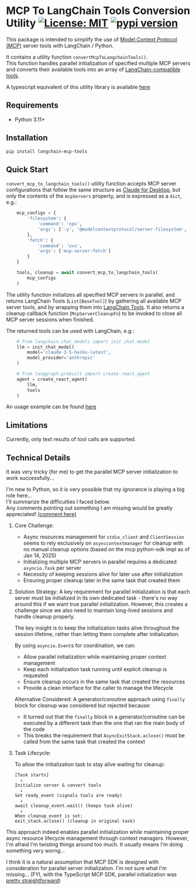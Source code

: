 # MCP To LangChain Tools Conversion Utility [![License: MIT](https://img.shields.io/badge/License-MIT-blue.svg)](https://github.com/hideya/langchain-mcp-tools-py/blob/main/LICENSE) [![pypi version](https://img.shields.io/pypi/v/langchain-mcp-tools.svg)](https://pypi.org/project/langchain-mcp-tools/)

This package is intended to simplify the use of
[Model Context Protocol (MCP)](https://modelcontextprotocol.io/)
server tools with LangChain / Python.

It contains a utility function `convertMcpToLangchainTools()`.  
This function handles parallel initialization of specified multiple MCP servers
and converts their available tools into an array of
[LangChain-compatible tools](https://js.langchain.com/docs/how_to/tool_calling/).

A typescript equivalent of this utility library is available
[here](https://www.npmjs.com/package/@h1deya/langchain-mcp-tools)

## Requirements

- Python 3.11+

## Installation

```bash
pip install langchain-mcp-tools
```

## Quick Start

`convert_mcp_to_langchain_tools()` utility function accepts MCP server configurations
that follow the same structure as
[Claude for Desktop](https://modelcontextprotocol.io/quickstart/user),
but only the contents of the `mcpServers` property,
and is expressed as a `dict`, e.g.:

```python
    mcp_configs = {
        'filesystem': {
            'command': 'npx',
            'args': ['-y', '@modelcontextprotocol/server-filesystem', '.']
        },
        'fetch': {
            'command': 'uvx',
            'args': ['mcp-server-fetch']
        }
    }

    tools, cleanup = await convert_mcp_to_langchain_tools(
        mcp_configs
    )
```

The utility function initializes all specified MCP servers in parallel,
and returns LangChain Tools (`List[BaseTool]`)
by gathering all available MCP server tools,
and by wrapping them into [LangChain Tools](https://js.langchain.com/docs/how_to/tool_calling/).
It also returns a cleanup callback function (`McpServerCleanupFn`)
to be invoked to close all MCP server sessions when finished.

The returned tools can be used with LangChain, e.g.:

```python
    # from langchain.chat_models import init_chat_model
    llm = init_chat_model(
        model='claude-3-5-haiku-latest',
        model_provider='anthropic'
    )

    # from langgraph.prebuilt import create_react_agent
    agent = create_react_agent(
        llm,
        tools
    )
```
<!-- A simple and experimentable usage example can be found
[here](https://github.com/hideya/langchain-mcp-tools-ts-usage/blob/main/src/index.ts) -->

<!-- A more realistic usage example can be found
[here](https://github.com/hideya/langchain-mcp-client-ts) -->

An usage example can be found
[here](https://github.com/hideya/mcp-client-langchain-py)

## Limitations

Currently, only text results of tool calls are supported.

## Technical Details

It was very tricky (for me) to get the parallel MCP server initialization
to work successfully...

I'm new to Python, so it is very possible that my ignorance is playing
a big role here...  
I'll summarize the difficulties I faced below.  
Any comments pointing out something I am missing would be greatly appreciated!
[(comment here)](https://github.com/hideya/langchain-mcp-tools-ts/issues)

1. Core Challenge:
   - Async resources management for `stdio_client` and `ClientSession` seems
     to rely exclusively on `asynccontextmanager` for cleanup with no manual
     cleanup options (based on the mcp python-sdk impl as of Jan 14, 2025)
   - Initializing multiple MCP servers in parallel requires a dedicated
     `asyncio.Task` per server
   - Necessity of keeping sessions alive for later use after initialization
   - Ensuring proper cleanup later in the same task that created them

2. Solution Strategy:
   A key requirement for parallel initialization is that each server must be
   initialized in its own dedicated task - there's no way around this if we
   want true parallel initialization. However, this creates a challenge since
   we also need to maintain long-lived sessions and handle cleanup properly.

   The key insight is to keep the initialization tasks alive throughout the
   session lifetime, rather than letting them complete after initialization.

   By using `asyncio.Event`s for coordination, we can:
   - Allow parallel initialization while maintaining proper context management
   - Keep each initialization task running until explicit cleanup is requested
   - Ensure cleanup occurs in the same task that created the resources
   - Provide a clean interface for the caller to manage the lifecycle

   Alternative Considered:
   A generator/coroutine approach using `finally` block for cleanup was
   considered but rejected because:
   - It turned out that the `finally` block in a generator/coroutine can be
     executed by a different task than the one that ran the main body of
     the code
   - This breaks the requirement that `AsyncExitStack.aclose()` must be
     called from the same task that created the context

3. Task Lifecycle:

   To allow the initialization task to stay alive waiting for cleanup:
   ```
   [Task starts]
     ↓
   Initialize server & convert tools
     ↓
   Set ready_event (signals tools are ready)
     ↓
   await cleanup_event.wait() (keeps task alive)
     ↓
   When cleanup_event is set:
   exit_stack.aclose() (cleanup in original task)
   ```
This approach indeed enables parallel initialization while maintaining proper
async resource lifecycle management through context managers.
However, I'm afraid I'm twisting things around too much.
It usually means I'm doing something very worng...

I think it is a natural assumption that MCP SDK is designed with consideration
for parallel server initialization.
I'm not sure what I'm missing...
(FYI, with the TypeScript MCP SDK, parallel initialization was 
[pretty straightforward](https://github.com/hideya/langchain-mcp-tools-ts/blob/main/src/langchain-mcp-tools.ts))
